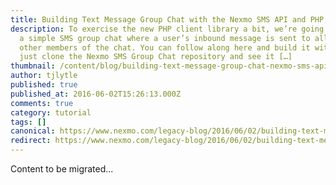 ```yaml
---
title: Building Text Message Group Chat with the Nexmo SMS API and PHP
description: To exercise the new PHP client library a bit, we’re going to build
  a simple SMS group chat where a user’s inbound message is sent to all the
  other members of the chat. You can follow along here and build it with me, or
  just clone the Nexmo SMS Group Chat repository and see it […]
thumbnail: /content/blog/building-text-message-group-chat-nexmo-sms-api-php-dr/group-chat-sms-terminal.png
author: tjlytle
published: true
published_at: 2016-06-02T15:26:13.000Z
comments: true
category: tutorial
tags: []
canonical: https://www.nexmo.com/legacy-blog/2016/06/02/building-text-message-group-chat-nexmo-sms-api-php-dr
redirect: https://www.nexmo.com/legacy-blog/2016/06/02/building-text-message-group-chat-nexmo-sms-api-php-dr
---
```


Content to be migrated...
